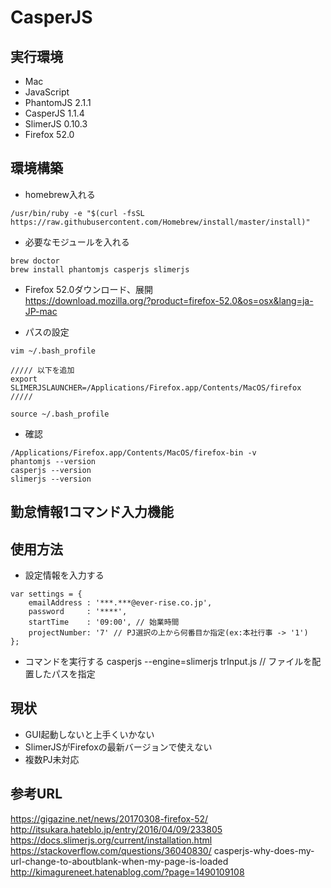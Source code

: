 # CasperJS

## 実行環境
- Mac
- JavaScript
- PhantomJS 2.1.1
- CasperJS  1.1.4
- SlimerJS  0.10.3
- Firefox 52.0

## 環境構築
- homebrew入れる
```
/usr/bin/ruby -e "$(curl -fsSL https://raw.githubusercontent.com/Homebrew/install/master/install)"
```

- 必要なモジュールを入れる
```
brew doctor
brew install phantomjs casperjs slimerjs
```

- Firefox 52.0ダウンロード、展開  
https://download.mozilla.org/?product=firefox-52.0&os=osx&lang=ja-JP-mac

- パスの設定
```
vim ~/.bash_profile

///// 以下を追加
export SLIMERJSLAUNCHER=/Applications/Firefox.app/Contents/MacOS/firefox
/////

source ~/.bash_profile
```

- 確認
```
/Applications/Firefox.app/Contents/MacOS/firefox-bin -v
phantomjs --version
casperjs --version
slimerjs --version
```

## 勤怠情報1コマンド入力機能
## 使用方法
- 設定情報を入力する
```
var settings = {
	emailAddress : '***.***@ever-rise.co.jp',
	password     : '****',
	startTime    : '09:00', // 始業時間
	projectNumber: '7' // PJ選択の上から何番目か指定(ex:本社行事 -> '1')
};
```

- コマンドを実行する
casperjs --engine=slimerjs trInput.js // ファイルを配置したパスを指定

## 現状
- GUI起動しないと上手くいかない
- SlimerJSがFirefoxの最新バージョンで使えない
- 複数PJ未対応

## 参考URL
https://gigazine.net/news/20170308-firefox-52/  
http://itsukara.hateblo.jp/entry/2016/04/09/233805  
https://docs.slimerjs.org/current/installation.html  
https://stackoverflow.com/questions/36040830/  casperjs-why-does-my-url-change-to-aboutblank-when-my-page-is-loaded  
http://kimagureneet.hatenablog.com/?page=1490109108
